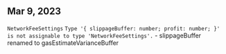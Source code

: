 ## Mar 9, 2023

`NetworkFeeSettings` `Type '{ slippageBuffer: number; profit: number; }' is not assignable to type 'NetworkFeeSettings'.` - slippageBuffer renamed to gasEstimateVarianceBuffer
